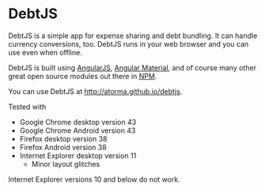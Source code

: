 # DebtJS

DebtJS is a simple app for expense sharing and debt bundling. It can handle currency conversions, too. DebtJS runs in your web browser and you can use even when offline.

DebtJS is built using <a href="https://angularjs.org">AngularJS</a>, <a href="https://material.angularjs.org">Angular Material</a>, and of course many other great open source modules out there in <a href="https://www.npmjs.com/">NPM</a>.

You can use DebtJS at http://atorma.github.io/debtjs.

Tested with

* Google Chrome desktop version 43
* Google Chrome Android version 43
* Firefox desktop version 38
* Firefox Android version 38
* Internet Explorer desktop version 11
    * Minor layout glitches

Internet Explorer versions 10 and below do not work.   
  

